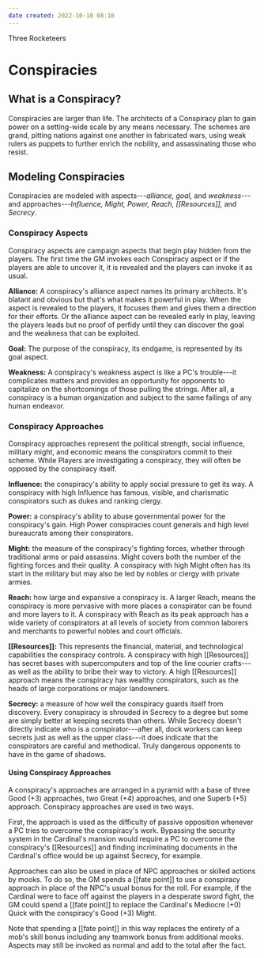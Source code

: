 ```yaml
---
date created: 2022-10-18 08:10
---
```


Three Rocketeers

# Conspiracies

## What is a Conspiracy?

Conspiracies are larger than life. The architects of a Conspiracy plan to gain power on a setting-wide scale by any means necessary. The schemes are grand, pitting nations against one another in fabricated wars, using weak rulers as puppets to further enrich the nobility, and assassinating those who resist.

## Modeling Conspiracies

Conspiracies are modeled with aspects---_alliance, goal,_ and _weakness_---and approaches---_Influence, Might, Power, Reach, [[Resources]],_ and _Secrecy_.

### Conspiracy Aspects

Conspiracy aspects are campaign aspects that begin play hidden from the players. The first time the GM invokes each Conspiracy aspect or if the players are able to uncover it, it is revealed and the players can invoke it as usual.

**Alliance:** A conspiracy's alliance aspect names its primary architects. It's blatant and obvious but that's what makes it powerful in play. When the aspect is revealed to the players, it focuses them and gives them a direction for their efforts. Or the alliance aspect can be revealed early in play, leaving the players leads but no proof of perfidy until they can discover the goal and the weakness that can be exploited.

**Goal:** The purpose of the conspiracy, its endgame, is represented by its goal aspect.

**Weakness:** A conspiracy's weakness aspect is like a PC's trouble---it complicates matters and provides an opportunity for opponents to capitalize on the shortcomings of those pulling the strings. After all, a conspiracy is a human organization and subject to the same failings of any human endeavor.

### Conspiracy Approaches

Conspiracy approaches represent the political strength, social influence, military might, and economic means the conspirators commit to their scheme. While Players are investigating a conspiracy, they will often be opposed by the conspiracy itself.

**Influence:** the conspiracy's ability to apply social pressure to get its way. A conspiracy with high Influence has famous, visible, and charismatic conspirators such as dukes and ranking clergy.

**Power:** a conspiracy's ability to abuse governmental power for the conspiracy's gain. High Power conspiracies count generals and high level bureaucrats among their conspirators.

**Might:** the measure of the conspiracy's fighting forces, whether through traditional arms or paid assassins. Might covers both the number of the fighting forces and their quality. A conspiracy with high Might often has its start in the military but may also be led by nobles or clergy with private armies.

**Reach:** how large and expansive a conspiracy is. A larger Reach, means the conspiracy is more pervasive with more places a conspirator can be found and more layers to it. A conspiracy with Reach as its peak approach has a wide variety of conspirators at all levels of society from common laborers and merchants to powerful nobles and court officials.

**[[Resources]]:** This represents the financial, material, and technological capabilities the conspiracy controls. A conspiracy with high [[Resources]] has secret bases with supercomputers and top of the line courier crafts---as well as the ability to bribe their way to victory. A high [[Resources]] approach means the conspiracy has wealthy conspirators, such as the heads of large corporations or major landowners.

**Secrecy:** a measure of how well the conspiracy guards itself from discovery. Every conspiracy is shrouded in Secrecy to a degree but some are simply better at keeping secrets than others. While Secrecy doesn't directly indicate who is a conspirator---after all, dock workers can keep secrets just as well as the upper class---it does indicate that the conspirators are careful and methodical. Truly dangerous opponents to have in the game of shadows. 

#### Using Conspiracy Approaches

A conspiracy's approaches are arranged in a pyramid with a base of three Good (+3) approaches, two Great (+4) approaches, and one Superb (+5) approach. Conspiracy approaches are used in two ways.

First, the approach is used as the difficulty of passive opposition whenever a PC tries to overcome the conspiracy's work. Bypassing the security system in the Cardinal's mansion would require a PC to overcome the conspiracy's [[Resources]] and finding incriminating documents in the Cardinal's office would be up against Secrecy, for example.

Approaches can also be used in place of NPC approaches or skilled actions by mooks. To do so, the GM spends a [[fate point]] to use a conspiracy approach in place of the NPC's usual bonus for the roll. For example, if the Cardinal were to face off against the players in a desperate sword fight, the GM could spend a [[fate point]] to replace the Cardinal's Mediocre (+0) Quick with the conspiracy's Good (+3) Might.

Note that spending a [[fate point]] in this way replaces the entirety of a mob's skill bonus including any teamwork bonus from additional mooks. Aspects may still be invoked as normal and add to the total after the fact.


